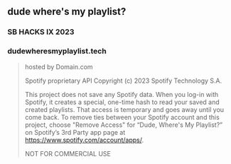 ## dude where's my playlist?
### SB HACKS IX 2023
### dudewheresmyplaylist.tech 
> hosted by Domain.com
> 
> Spotify proprietary API Copyright (c) 2023 Spotify Technology S.A.
> 
> This project does not save any Spotify data. When you log-in with Spotify, it creates a special, one-time hash to read your saved and created playlists. That access is temporary and goes away until you come back.
To remove ties between your Spotify account and this project, choose "Remove Access" for “Dude, Where's My Playlist?” on Spotify’s 3rd Party app page at https://www.spotify.com/account/apps/.
> 
> NOT FOR COMMERCIAL USE

